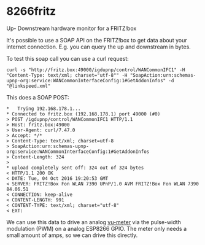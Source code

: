# 8266fritz
Up- Downstream hardware monitor for a FRITZ!box

It's possible to use a SOAP API on the FRITZ!box to get data about your internet connection.
E.g. you can query the up and downstream in bytes.

To test this soap call you can use a curl request:
```
curl -s "http://fritz.box:49000/igdupnp/control/WANCommonIFC1" -H "Content-Type: text/xml; charset="utf-8"" -H "SoapAction:urn:schemas-upnp-org:service:WANCommonInterfaceConfig:1#GetAddonInfos" -d "@linkspeed.xml"
```
This does a SOAP POST:
```
*   Trying 192.168.178.1...
* Connected to fritz.box (192.168.178.1) port 49000 (#0)
> POST /igdupnp/control/WANCommonIFC1 HTTP/1.1
> Host: fritz.box:49000
> User-Agent: curl/7.47.0
> Accept: */*
> Content-Type: text/xml; charset=utf-8
> SoapAction:urn:schemas-upnp-org:service:WANCommonInterfaceConfig:1#GetAddonInfos
> Content-Length: 324
>
* upload completely sent off: 324 out of 324 bytes
< HTTP/1.1 200 OK
< DATE: Tue, 04 Oct 2016 19:20:53 GMT
< SERVER: FRITZ!Box Fon WLAN 7390 UPnP/1.0 AVM FRITZ!Box Fon WLAN 7390 84.06.51
< CONNECTION: keep-alive
< CONTENT-LENGTH: 991
< CONTENT-TYPE: text/xml; charset="utf-8"
< EXT:
```

We can use this data to drive an analog [vu-meter](https://en.wikipedia.org/wiki/VU_meter) via the pulse-width modulation (PWM) on a analog ESP8266 GPIO. The meter only needs a small amount of amps, so we can drive this directly.
